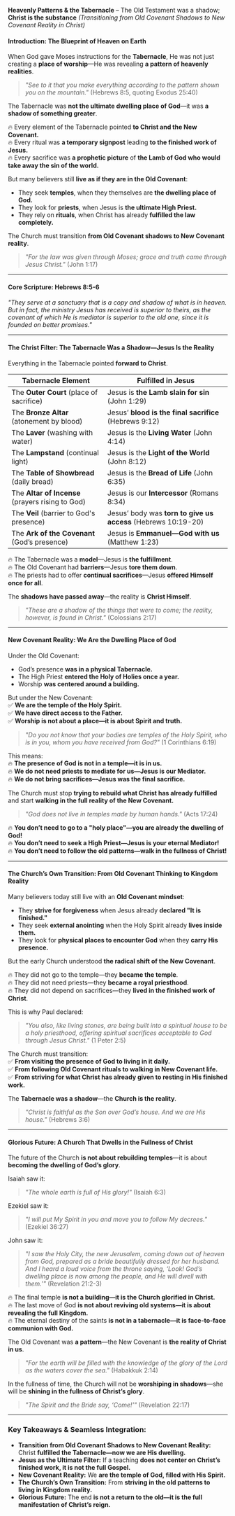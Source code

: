 **Heavenly Patterns & the Tabernacle** – The Old Testament was a shadow; **Christ is the substance**
_(Transitioning from Old Covenant Shadows to New Covenant Reality in Christ)_

#### **Introduction: The Blueprint of Heaven on Earth**

When God gave Moses instructions for the **Tabernacle**, He was not just creating a **place of worship**—He was revealing **a pattern of heavenly realities**.

> _"See to it that you make everything according to the pattern shown you on the mountain."_ (Hebrews 8:5, quoting Exodus 25:40)

The Tabernacle was **not the ultimate dwelling place of God**—it was **a shadow of something greater**.

🔥 Every element of the Tabernacle pointed **to Christ and the New Covenant.**  
🔥 Every ritual was **a temporary signpost** leading **to the finished work of Jesus.**  
🔥 Every sacrifice was **a prophetic picture** of **the Lamb of God who would take away the sin of the world.**

But many believers still **live as if they are in the Old Covenant**:

- They seek **temples**, when they themselves are **the dwelling place of God.**
- They look for **priests**, when Jesus is **the ultimate High Priest.**
- They rely on **rituals**, when Christ has already **fulfilled the law completely.**

The Church must transition **from Old Covenant shadows to New Covenant reality**.

> _"For the law was given through Moses; grace and truth came through Jesus Christ."_ (John 1:17)

---

#### **Core Scripture: Hebrews 8:5-6**

_"They serve at a sanctuary that is a copy and shadow of what is in heaven. But in fact, the ministry Jesus has received is superior to theirs, as the covenant of which He is mediator is superior to the old one, since it is founded on better promises."_

---

#### **The Christ Filter: The Tabernacle Was a Shadow—Jesus Is the Reality**

Everything in the Tabernacle pointed **forward to Christ**.

|**Tabernacle Element**|**Fulfilled in Jesus**|
|---|---|
|The **Outer Court** (place of sacrifice)|Jesus is **the Lamb slain for sin** (John 1:29)|
|The **Bronze Altar** (atonement by blood)|Jesus’ **blood is the final sacrifice** (Hebrews 9:12)|
|The **Laver** (washing with water)|Jesus is the **Living Water** (John 4:14)|
|The **Lampstand** (continual light)|Jesus is the **Light of the World** (John 8:12)|
|The **Table of Showbread** (daily bread)|Jesus is the **Bread of Life** (John 6:35)|
|The **Altar of Incense** (prayers rising to God)|Jesus is our **Intercessor** (Romans 8:34)|
|The **Veil** (barrier to God's presence)|Jesus’ body was **torn to give us access** (Hebrews 10:19-20)|
|The **Ark of the Covenant** (God’s presence)|Jesus is **Emmanuel—God with us** (Matthew 1:23)|

🔥 The Tabernacle was a **model**—Jesus is **the fulfillment**.  
🔥 The Old Covenant had **barriers**—Jesus **tore them down**.  
🔥 The priests had to offer **continual sacrifices**—Jesus **offered Himself once for all**.

The **shadows have passed away**—the reality is **Christ Himself**.

> _"These are a shadow of the things that were to come; the reality, however, is found in Christ."_ (Colossians 2:17)

---

#### **New Covenant Reality: We Are the Dwelling Place of God**

Under the Old Covenant:

- God’s presence **was in a physical Tabernacle.**
- The High Priest **entered the Holy of Holies once a year.**
- Worship **was centered around a building.**

But under the New Covenant:  
✅ **We are the temple of the Holy Spirit.**  
✅ **We have direct access to the Father.**  
✅ **Worship is not about a place—it is about Spirit and truth.**

> _"Do you not know that your bodies are temples of the Holy Spirit, who is in you, whom you have received from God?"_ (1 Corinthians 6:19)

This means:  
🔥 **The presence of God is not in a temple—it is in us.**  
🔥 **We do not need priests to mediate for us—Jesus is our Mediator.**  
🔥 **We do not bring sacrifices—Jesus was the final sacrifice.**

The Church must stop **trying to rebuild what Christ has already fulfilled** and start **walking in the full reality of the New Covenant.**

> _"God does not live in temples made by human hands."_ (Acts 17:24)

🔥 **You don’t need to go to a "holy place"—you are already the dwelling of God!**  
🔥 **You don’t need to seek a High Priest—Jesus is your eternal Mediator!**  
🔥 **You don’t need to follow the old patterns—walk in the fullness of Christ!**

---

#### **The Church’s Own Transition: From Old Covenant Thinking to Kingdom Reality**

Many believers today still live with an **Old Covenant mindset**:

- They **strive for forgiveness** when Jesus already **declared "It is finished."**
- They seek **external anointing** when the Holy Spirit already **lives inside them.**
- They look for **physical places to encounter God** when they **carry His presence.**

But the early Church understood **the radical shift of the New Covenant**.

🔥 They did not go to the temple—they **became the temple**.  
🔥 They did not need priests—they **became a royal priesthood**.  
🔥 They did not depend on sacrifices—they **lived in the finished work of Christ**.

This is why Paul declared:

> _"You also, like living stones, are being built into a spiritual house to be a holy priesthood, offering spiritual sacrifices acceptable to God through Jesus Christ."_ (1 Peter 2:5)

The Church must transition:  
✅ **From visiting the presence of God to living in it daily.**  
✅ **From following Old Covenant rituals to walking in New Covenant life.**  
✅ **From striving for what Christ has already given to resting in His finished work.**

The **Tabernacle was a shadow**—the **Church is the reality**.

> _"Christ is faithful as the Son over God’s house. And we are His house."_ (Hebrews 3:6)

---

#### **Glorious Future: A Church That Dwells in the Fullness of Christ**

The future of the Church **is not about rebuilding temples**—it is about **becoming the dwelling of God’s glory**.

Isaiah saw it:

> _"The whole earth is full of His glory!"_ (Isaiah 6:3)

Ezekiel saw it:

> _"I will put My Spirit in you and move you to follow My decrees."_ (Ezekiel 36:27)

John saw it:

> _"I saw the Holy City, the new Jerusalem, coming down out of heaven from God, prepared as a bride beautifully dressed for her husband. And I heard a loud voice from the throne saying, ‘Look! God’s dwelling place is now among the people, and He will dwell with them.’"_ (Revelation 21:2-3)

🔥 The final temple **is not a building—it is the Church glorified in Christ.**  
🔥 The last move of God **is not about reviving old systems—it is about revealing the full Kingdom.**  
🔥 The eternal destiny of the saints **is not in a tabernacle—it is face-to-face communion with God.**

The Old Covenant was **a pattern**—the New Covenant is **the reality of Christ in us**.

> _"For the earth will be filled with the knowledge of the glory of the Lord as the waters cover the sea."_ (Habakkuk 2:14)

In the fullness of time, the Church will not be **worshiping in shadows**—she will be **shining in the fullness of Christ’s glory**.

> _"The Spirit and the Bride say, ‘Come!’"_ (Revelation 22:17)

---

### **Key Takeaways & Seamless Integration:**

- **Transition from Old Covenant Shadows to New Covenant Reality:** Christ **fulfilled the Tabernacle—now we are His dwelling.**
- **Jesus as the Ultimate Filter:** If a teaching **does not center on Christ’s finished work, it is not the full Gospel.**
- **New Covenant Reality:** We **are the temple of God, filled with His Spirit.**
- **The Church’s Own Transition:** From **striving in the old patterns to living in Kingdom reality.**
- **Glorious Future:** The end **is not a return to the old—it is the full manifestation of Christ’s reign.**